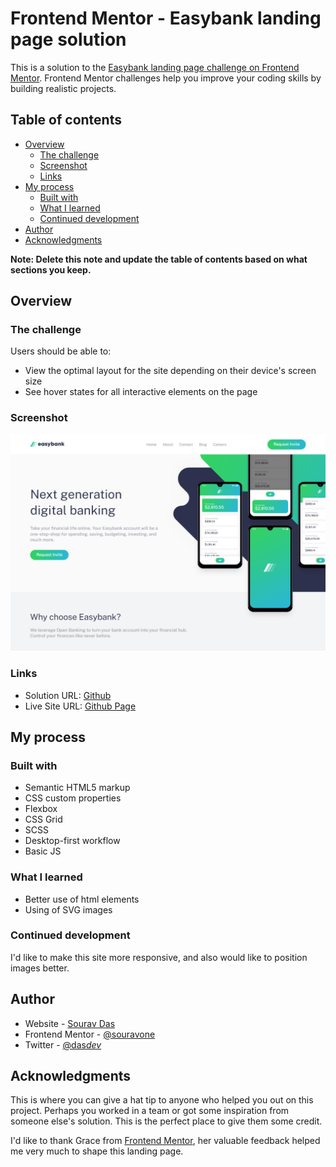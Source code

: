 # Frontend Mentor - Easybank landing page solution

This is a solution to the [Easybank landing page challenge on Frontend Mentor](https://www.frontendmentor.io/challenges/easybank-landing-page-WaUhkoDN). Frontend Mentor challenges help you improve your coding skills by building realistic projects.

## Table of contents

- [Overview](#overview)
  - [The challenge](#the-challenge)
  - [Screenshot](#screenshot)
  - [Links](#links)
- [My process](#my-process)
  - [Built with](#built-with)
  - [What I learned](#what-i-learned)
  - [Continued development](#continued-development)
- [Author](#author)
- [Acknowledgments](#acknowledgments)

**Note: Delete this note and update the table of contents based on what sections you keep.**

## Overview

### The challenge

Users should be able to:

- View the optimal layout for the site depending on their device's screen size
- See hover states for all interactive elements on the page

### Screenshot

![Desktop Screenshot](./images/screenshot_desktop.png)

### Links

- Solution URL: [Github](https://github.com/souravone/easybank-new.io)
- Live Site URL: [Github Page](https://github.com/souravone/easybank-new.io)

## My process

### Built with

- Semantic HTML5 markup
- CSS custom properties
- Flexbox
- CSS Grid
- SCSS
- Desktop-first workflow
- Basic JS

### What I learned

- Better use of html elements
- Using of SVG images

### Continued development

I'd like to make this site more responsive, and also would like to position images better.

## Author

- Website - [Sourav Das](https://github.com/souravone)
- Frontend Mentor - [@souravone](https://www.frontendmentor.io/profile/souravone)
- Twitter - [@das*dev*](https://twitter.com/das_dev_)

## Acknowledgments

This is where you can give a hat tip to anyone who helped you out on this project. Perhaps you worked in a team or got some inspiration from someone else's solution. This is the perfect place to give them some credit.

I'd like to thank Grace from [Frontend Mentor](https://www.frontendmentor.io), her valuable feedback helped me very much to shape this landing page.
